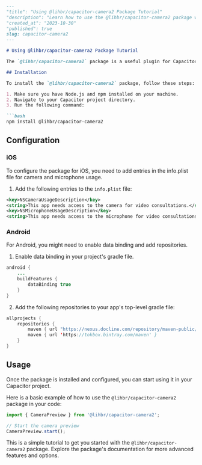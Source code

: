 ```markdown
---
"title": "Using @lihbr/capacitor-camera2 Package Tutorial"
"description": "Learn how to use the @lihbr/capacitor-camera2 package with Capacitor for your mobile app development."
"created_at": "2023-10-30"
"published": true
slug: capacitor-camera2
---

# Using @lihbr/capacitor-camera2 Package Tutorial

The `@lihbr/capacitor-camera2` package is a useful plugin for Capacitor that allows you to work with the camera functionalities in your mobile app.

## Installation

To install the `@lihbr/capacitor-camera2` package, follow these steps:

1. Make sure you have Node.js and npm installed on your machine.
2. Navigate to your Capacitor project directory.
3. Run the following command:

```bash
npm install @lihbr/capacitor-camera2
```

## Configuration

### iOS

To configure the package for iOS, you need to add entries in the info.plist file for camera and microphone usage.

1. Add the following entries to the `info.plist` file:

```xml
<key>NSCameraUsageDescription</key>
<string>This app needs access to the camera for video consultations.</string>
<key>NSMicrophoneUsageDescription</key>
<string>This app needs access to the microphone for video consultations.</string>
```

### Android

For Android, you might need to enable data binding and add repositories.

1. Enable data binding in your project's gradle file.

```java
android {
    ...
    buildFeatures {
        dataBinding true
    }
}
```

2. Add the following repositories to your app's top-level gradle file:

```java
allprojects {
    repositories {
        maven { url "https://nexus.docline.com/repository/maven-public/" }
        maven { url 'https://tokbox.bintray.com/maven' }
    }
}
```

## Usage

Once the package is installed and configured, you can start using it in your Capacitor project.

Here is a basic example of how to use the `@lihbr/capacitor-camera2` package in your code:

```typescript
import { CameraPreview } from '@lihbr/capacitor-camera2';

// Start the camera preview
CameraPreview.start();
```

This is a simple tutorial to get you started with the `@lihbr/capacitor-camera2` package. Explore the package's documentation for more advanced features and options.
```
